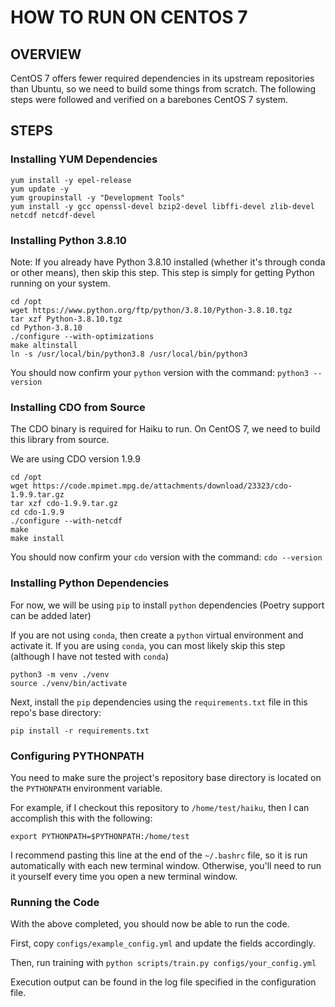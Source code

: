 # HOW TO RUN ON CENTOS 7

## OVERVIEW

CentOS 7 offers fewer required dependencies in its upstream repositories than Ubuntu,
so we need to build some things from scratch. The following steps were followed and
verified on a barebones CentOS 7 system.

## STEPS

### Installing YUM Dependencies
```
yum install -y epel-release
yum update -y
yum groupinstall -y "Development Tools"
yum install -y gcc openssl-devel bzip2-devel libffi-devel zlib-devel netcdf netcdf-devel
```

### Installing Python 3.8.10
Note: If you already have Python 3.8.10 installed (whether it's through conda or other means), then skip this step.
This step is simply for getting Python running on your system.

```
cd /opt
wget https://www.python.org/ftp/python/3.8.10/Python-3.8.10.tgz
tar xzf Python-3.8.10.tgz
cd Python-3.8.10
./configure --with-optimizations
make altinstall
ln -s /usr/local/bin/python3.8 /usr/local/bin/python3
```

You should now confirm your `python` version with the command: `python3 --version`

### Installing CDO from Source
The CDO binary is required for Haiku to run. On CentOS 7, we need to build this library from source.

We are using CDO version 1.9.9

```
cd /opt
wget https://code.mpimet.mpg.de/attachments/download/23323/cdo-1.9.9.tar.gz
tar xzf cdo-1.9.9.tar.gz
cd cdo-1.9.9
./configure --with-netcdf
make
make install
```

You should now confirm your `cdo` version with the command: `cdo --version`

### Installing Python Dependencies

For now, we will be using `pip` to install `python` dependencies (Poetry support can be added later)

If you are not using `conda`, then create a `python` virtual environment and activate it.
If you are using `conda`, you can most likely skip this step (although I have not tested with `conda`)

```
python3 -m venv ./venv
source ./venv/bin/activate
```

Next, install the `pip` dependencies using the `requirements.txt` file in this repo's base directory:

```
pip install -r requirements.txt
```

### Configuring PYTHONPATH

You need to make sure the project's repository base directory is located on the `PYTHONPATH` environment variable.

For example, if I checkout this repository to `/home/test/haiku`, then I can accomplish this with the following:

```
export PYTHONPATH=$PYTHONPATH:/home/test
```

I recommend pasting this line at the end of the `~/.bashrc` file, so it is run automatically with each new terminal window.
Otherwise, you'll need to run it yourself every time you open a new terminal window.

### Running the Code

With the above completed, you should now be able to run the code.

First, copy `configs/example_config.yml` and update the fields accordingly.

Then, run training with `python scripts/train.py configs/your_config.yml`

Execution output can be found in the log file specified in the configuration file.

